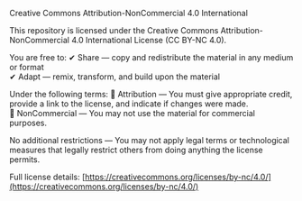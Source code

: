 Creative Commons Attribution-NonCommercial 4.0 International

This repository is licensed under the Creative Commons Attribution-NonCommercial 4.0 International License (CC BY-NC 4.0).

You are free to:
✔ Share — copy and redistribute the material in any medium or format  
✔ Adapt — remix, transform, and build upon the material  

Under the following terms:
📌 Attribution — You must give appropriate credit, provide a link to the license, and indicate if changes were made.  
🚫 NonCommercial — You may not use the material for commercial purposes.  

No additional restrictions — You may not apply legal terms or technological measures that legally restrict others from doing anything the license permits.

Full license details: [https://creativecommons.org/licenses/by-nc/4.0/](https://creativecommons.org/licenses/by-nc/4.0/)
